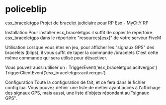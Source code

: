 # policeblip

esx_braceletgps
Projet de bracelet judiciaire pour RP Esx - MyCitY RP

Installation
Pour installer esx_braceletgps il suffit de copier le répertoire esx_braceletgps dans le répertoire "resources[esx]" de votre serveur FiveM

Utilisation
Lorsque vous êtes en jeu, pour afficher les "signaux GPS" des bracelets (blips), il vous suffit de taper la commande /bracelets C'est cette même commande qui sera utilisé pour désactiver.

Vous pouvez aussi utiliser un : TriggerEvent('esx_braceletgps:acitvergps') TriggerClientEvent('esx_braceletgps:acitvergps')

Configuration
Toute la configuration de fait, et ce fera dans le fichier config.lua. Vous pouvez définir une liste de métier ayant accès à l'affichage des signaux GPS, mais aussi, une liste d'objets répondant au "signaux GPS".
